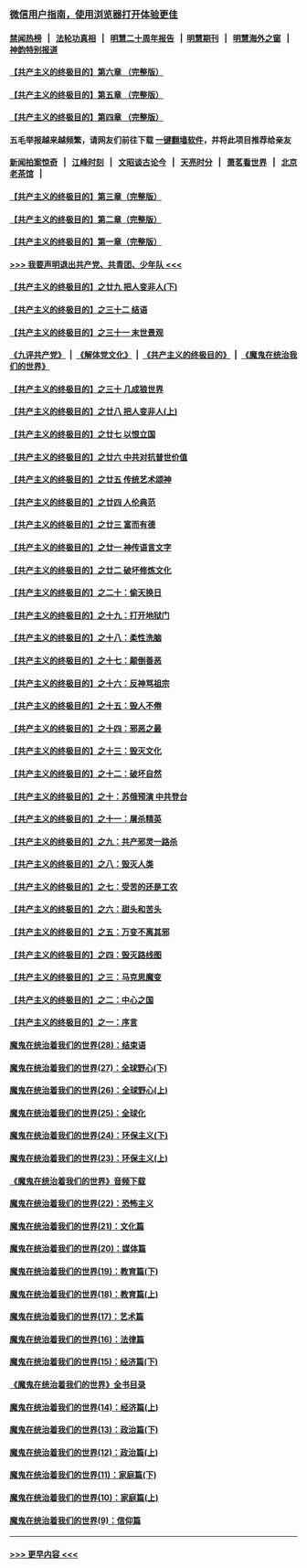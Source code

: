 ### [微信用户指南，使用浏览器打开体验更佳](https://github.com/gfw-breaker/banned-news1/blob/master/indexes/wechat-guide.md?t=0)
#### [禁闻热榜](热点新闻.md?t=0)  &nbsp;&nbsp;|&nbsp;&nbsp; [法轮功真相](https://github.com/gfw-breaker/truth/blob/master/README.md?t=0) &nbsp;&nbsp;|&nbsp;&nbsp; [明慧二十周年报告](https://github.com/gfw-breaker/mh-reports/blob/master/README.md?t=0) &nbsp;&nbsp;|&nbsp;&nbsp;[明慧期刊](https://github.com/gfw-breaker/mh-qikan) &nbsp;&nbsp;|&nbsp;&nbsp; [明慧海外之窗](https://github.com/gfw-breaker/mh-news/blob/master/README.md?t=0) &nbsp;&nbsp;|&nbsp;&nbsp; [神韵特别报道](https://github.com/gfw-breaker/mh-news/blob/master/shenyun.md?t=0)
#### [【共产主义的终极目的】第六章 （完整版）](../pages/nsc422/n11428913.md?t=02061855) 
#### [【共产主义的终极目的】第五章 （完整版）](../pages/nsc422/n11428912.md?t=02061855) 
#### [【共产主义的终极目的】第四章 （完整版）](../pages/nsc422/n11428907.md?t=02061855) 
#### 五毛举报越来越频繁，请网友们前往下载 [一键翻墙软件](https://github.com/gfw-breaker/ssr-accounts)，并将此项目推荐给亲友
#### [新闻拍案惊奇](https://github.com/gfw-breaker/banned-news1/blob/master/pages/link4.md) &nbsp;&nbsp;|&nbsp;&nbsp; [江峰时刻](https://github.com/gfw-breaker/banned-news1/blob/master/pages/link4.md) &nbsp;&nbsp;|&nbsp;&nbsp; [文昭谈古论今](https://github.com/gfw-breaker/banned-news1/blob/master/pages/link4.md) &nbsp;&nbsp;|&nbsp;&nbsp; [天亮时分](https://github.com/gfw-breaker/banned-news1/blob/master/pages/link4.md) &nbsp;&nbsp;|&nbsp;&nbsp; [萧茗看世界](https://github.com/gfw-breaker/banned-news1/blob/master/pages/link4.md) &nbsp;&nbsp;|&nbsp;&nbsp; [北京老茶馆](https://github.com/gfw-breaker/banned-news1/blob/master/pages/link4.md) &nbsp;&nbsp;|&nbsp;&nbsp; 
#### [【共产主义的终极目的】第三章（完整版）](../pages/nsc422/n11428848.md?t=02061855) 
#### [【共产主义的终极目的】第二章（完整版）](../pages/nsc422/n11428831.md?t=02061855) 
#### [【共产主义的终极目的】第一章（完整版）](../pages/nsc422/n11417651.md?t=02061855) 
#### [>>> 我要声明退出共产党、共青团、少年队 <<<](https://github.com/begood0513/goodnews/blob/master/quit/letter.md) 
#### [【共产主义的终极目的】之廿九 把人变非人(下)](../pages/nsc422/n11344140.md?t=02061855) 
#### [【共产主义的终极目的】之三十二 结语](../pages/nsc422/n11360535.md?t=02061855) 
#### [【共产主义的终极目的】之三十一 末世景观](../pages/nsc422/n11351129.md?t=02061855) 
#### [《九评共产党》](https://github.com/begood0513/9ping.md/blob/master/README.md) &nbsp;|&nbsp; [《解体党文化》](../../../../jtdwh.md/blob/master/README.md)  &nbsp;|&nbsp; [《共产主义的终极目的》](../../../../gczydzjmd.md/blob/master/README.md) &nbsp;|&nbsp; [《魔鬼在统治我们的世界》](../../../../mgztzwmdsj.md/blob/master/README.md) 
#### [【共产主义的终极目的】之三十 几成狼世界](../pages/nsc422/n11348280.md?t=02061855) 
#### [【共产主义的终极目的】之廿八 把人变非人(上)](../pages/nsc422/n11340492.md?t=02061855) 
#### [【共产主义的终极目的】之廿七 以恨立国](../pages/nsc422/n11336944.md?t=02061855) 
#### [【共产主义的终极目的】之廿六 中共对抗普世价值](../pages/nsc422/n11324785.md?t=02061855) 
#### [【共产主义的终极目的】之廿五 传统艺术颂神](../pages/nsc422/n11296396.md?t=02061855) 
#### [【共产主义的终极目的】之廿四 人伦典范](../pages/nsc422/n11296397.md?t=02061855) 
#### [【共产主义的终极目的】之廿三 富而有德](../pages/nsc422/n11283598.md?t=02061855) 
#### [【共产主义的终极目的】之廿一 神传语言文字](../pages/nsc422/n11263265.md?t=02061855) 
#### [【共产主义的终极目的】之廿二 破坏修炼文化](../pages/nsc422/n11245728.md?t=02061855) 
#### [【共产主义的终极目的】之二十：偷天换日](../pages/nsc422/n11238846.md?t=02061855) 
#### [【共产主义的终极目的】之十九：打开地狱门](../pages/nsc422/n11206376.md?t=02061855) 
#### [【共产主义的终极目的】之十八：柔性洗脑](../pages/nsc422/n11199994.md?t=02061855) 
#### [【共产主义的终极目的】之十七：颠倒善恶](../pages/nsc422/n11179782.md?t=02061855) 
#### [【共产主义的终极目的】之十六：反神骂祖宗](../pages/nsc422/n11166798.md?t=02061855) 
#### [【共产主义的终极目的】之十五：毁人不倦](../pages/nsc422/n11166792.md?t=02061855) 
#### [【共产主义的终极目的】之十四：邪恶之最](../pages/nsc422/n11150249.md?t=02061855) 
#### [【共产主义的终极目的】之十三：毁灭文化](../pages/nsc422/n11135227.md?t=02061855) 
#### [【共产主义的终极目的】之十二：破坏自然](../pages/nsc422/n11135214.md?t=02061855) 
#### [【共产主义的终极目的】之十：苏俄预演 中共登台](../pages/nsc422/n11118424.md?t=02061855) 
#### [【共产主义的终极目的】之十一：屠杀精英](../pages/nsc422/n11118442.md?t=02061855) 
#### [【共产主义的终极目的】之九：共产邪灵一路杀](../pages/nsc422/n11114139.md?t=02061855) 
#### [【共产主义的终极目的】之八：毁灭人类](../pages/nsc422/n11108503.md?t=02061855) 
#### [【共产主义的终极目的】之七：受苦的还是工农](../pages/nsc422/n11101809.md?t=02061855) 
#### [【共产主义的终极目的】之六：甜头和苦头](../pages/nsc422/n11096971.md?t=02061855) 
#### [【共产主义的终极目的】之五：万变不离其邪](../pages/nsc422/n11091285.md?t=02061855) 
#### [【共产主义的终极目的】之四：毁灭路线图](../pages/nsc422/n11086284.md?t=02061855) 
#### [【共产主义的终极目的】之三：马克思魔变](../pages/nsc422/n11061941.md?t=02061855) 
#### [【共产主义的终极目的】之二：中心之国](../pages/nsc422/n11047728.md?t=02061855) 
#### [【共产主义的终极目的】之一：序言](../pages/nsc422/n11086077.md?t=02061855) 
#### [魔鬼在统治着我们的世界(28)：结束语](../pages/nsc422/n10936246.md?t=02061855) 
#### [魔鬼在统治着我们的世界(27)：全球野心(下)](../pages/nsc422/n10928319.md?t=02061855) 
#### [魔鬼在统治着我们的世界(26)：全球野心(上)](../pages/nsc422/n10900318.md?t=02061855) 
#### [魔鬼在统治着我们的世界(25)：全球化](../pages/nsc422/n10788205.md?t=02061855) 
#### [魔鬼在统治着我们的世界(24)：环保主义(下)](../pages/nsc422/n10695307.md?t=02061855) 
#### [魔鬼在统治着我们的世界(23)：环保主义(上)](../pages/nsc422/n10688613.md?t=02061855) 
#### [《魔鬼在统治着我们的世界》音频下载](../pages/nsc422/n10635553.md?t=02061855) 
#### [魔鬼在统治着我们的世界(22)：恐怖主义](../pages/nsc422/n10614727.md?t=02061855) 
#### [魔鬼在统治着我们的世界(21)：文化篇](../pages/nsc422/n10597706.md?t=02061855) 
#### [魔鬼在统治着我们的世界(20)：媒体篇](../pages/nsc422/n10586579.md?t=02061855) 
#### [魔鬼在统治着我们的世界(19)：教育篇(下)](../pages/nsc422/n10564808.md?t=02061855) 
#### [魔鬼在统治着我们的世界(18)：教育篇(上)](../pages/nsc422/n10526970.md?t=02061855) 
#### [魔鬼在统治着我们的世界(17)：艺术篇](../pages/nsc422/n10499093.md?t=02061855) 
#### [魔鬼在统治着我们的世界(16)：法律篇](../pages/nsc422/n10485969.md?t=02061855) 
#### [魔鬼在统治着我们的世界(15)：经济篇(下)](../pages/nsc422/n10469975.md?t=02061855) 
#### [《魔鬼在统治着我们的世界》全书目录](../pages/nsc422/n10464261.md?t=02061855) 
#### [魔鬼在统治着我们的世界(14)：经济篇(上)](../pages/nsc422/n10457370.md?t=02061855) 
#### [魔鬼在统治着我们的世界(13)：政治篇(下)](../pages/nsc422/n10448270.md?t=02061855) 
#### [魔鬼在统治着我们的世界(12)：政治篇(上)](../pages/nsc422/n10444576.md?t=02061855) 
#### [魔鬼在统治着我们的世界(11)：家庭篇(下)](../pages/nsc422/n10440961.md?t=02061855) 
#### [魔鬼在统治着我们的世界(10)：家庭篇(上)](../pages/nsc422/n10435448.md?t=02061855) 
#### [魔鬼在统治着我们的世界(9)：信仰篇](../pages/nsc422/n10432159.md?t=02061855) 

----
#### [ >>> 更早内容 <<< ](../indexes/nsc422-earlier.md)
